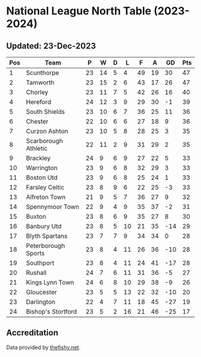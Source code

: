 # National League North Table (2023-2024)
## Updated: 23-Dec-2023

| Pos | Team | P | W | D | L | F | A | GD | Pts |
| --- | --- | --- | --- | --- | --- | --- | --- | --- | --- |
| 1 | Scunthorpe | 23 | 14 | 5 | 4 | 49 | 19 | 30 | 47 |
| 2 | Tamworth | 23 | 15 | 2 | 6 | 43 | 17 | 26 | 47 |
| 3 | Chorley | 23 | 11 | 7 | 5 | 42 | 26 | 16 | 40 |
| 4 | Hereford | 24 | 12 | 3 | 9 | 29 | 30 | -1 | 39 |
| 5 | South Shields | 23 | 10 | 6 | 7 | 36 | 25 | 11 | 36 |
| 6 | Chester | 22 | 10 | 6 | 6 | 27 | 18 | 9 | 36 |
| 7 | Curzon Ashton | 23 | 10 | 5 | 8 | 28 | 25 | 3 | 35 |
| 8 | Scarborough Athletic | 22 | 11 | 2 | 9 | 31 | 29 | 2 | 35 |
| 9 | Brackley | 24 | 9 | 6 | 9 | 27 | 22 | 5 | 33 |
| 10 | Warrington | 23 | 9 | 6 | 8 | 32 | 29 | 3 | 33 |
| 11 | Boston Utd | 23 | 9 | 6 | 8 | 25 | 24 | 1 | 33 |
| 12 | Farsley Celtic | 23 | 8 | 9 | 6 | 22 | 25 | -3 | 33 |
| 13 | Alfreton Town | 21 | 9 | 5 | 7 | 36 | 27 | 9 | 32 |
| 14 | Spennymoor Town | 22 | 9 | 4 | 9 | 35 | 37 | -2 | 31 |
| 15 | Buxton | 23 | 8 | 6 | 9 | 35 | 27 | 8 | 30 |
| 16 | Banbury Utd | 23 | 8 | 5 | 10 | 21 | 35 | -14 | 29 |
| 17 | Blyth Spartans | 23 | 7 | 7 | 9 | 34 | 34 | 0 | 28 |
| 18 | Peterborough Sports | 23 | 8 | 4 | 11 | 26 | 36 | -10 | 28 |
| 19 | Southport | 23 | 8 | 4 | 11 | 24 | 41 | -17 | 28 |
| 20 | Rushall | 24 | 7 | 6 | 11 | 31 | 36 | -5 | 27 |
| 21 | Kings Lynn Town | 24 | 6 | 8 | 10 | 29 | 38 | -9 | 26 |
| 22 | Gloucester | 23 | 5 | 5 | 13 | 22 | 32 | -10 | 20 |
| 23 | Darlington | 22 | 4 | 7 | 11 | 18 | 45 | -27 | 19 |
| 24 | Bishop's Stortford | 23 | 5 | 2 | 16 | 21 | 46 | -25 | 17 |

## Accreditation 

Data provided by [thefishy.net](https://www.thefishy.net/).